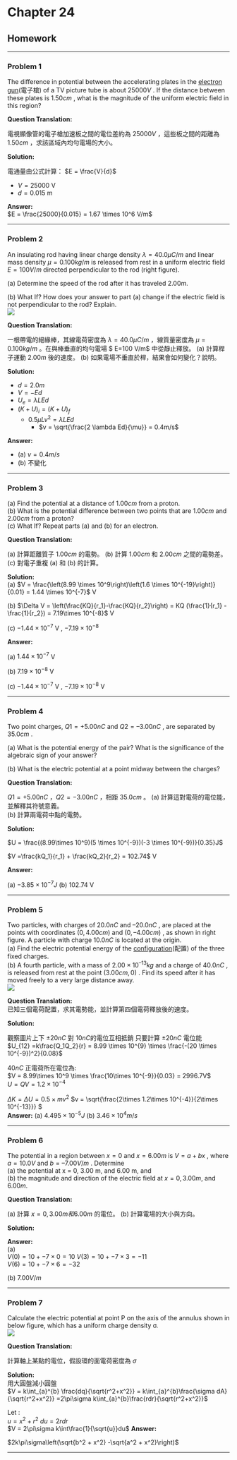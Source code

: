 # Chapter 24  

## Homework

---

### **Problem 1**

The difference in potential between the accelerating plates in the [electron gun](https://en.wikipedia.org/wiki/Electron_gun)(電子槍) of a TV picture tube is about $25000 V$ . If the distance between these plates is $1.50 cm$ , what is the magnitude of the uniform electric field in this region?  

**Question Translation:**  

電視顯像管的電子槍加速板之間的電位差約為 $25000 V$ ，這些板之間的距離為 $1.50 cm$ ，求該區域內均勻電場的大小。

**Solution:**  

電通量由公式計算：
 $E = \frac{V}{d}$

- $V = 25000$ V  
- $d = 0.015$ m  

**Answer:**  
$E = \frac{25000}{0.015} = 1.67 \times 10^6 V/m$  

---

### **Problem 2**

An insulating rod having linear charge density $λ = 40.0 μC/m$ and linear mass density $μ = 0.100 kg/m$ is released from rest in a uniform electric field $E = 100 V/m$ directed perpendicular to the rod (right figure).  

(a) Determine the speed of the rod after it has traveled $2.00 m.$  

(b) What If? How does your answer to part (a) change if the electric field is not perpendicular to the rod? Explain.  
![ ](https://raw.githubusercontent.com/tim941008/note/main/resource/ch24_1.png)

**Question Translation:**  

一根帶電的絕緣棒，其線電荷密度為 $λ=40.0 μC/m$ ，線質量密度為 $μ=0.100 kg/m$ 。在與棒垂直的均勻電場 $
E=100 V/m$ 中從靜止釋放。
(a) 計算桿子運動 $2.00 m$ 後的速度。
(b) 如果電場不垂直於桿，結果會如何變化？說明。

**Solution:**

- $d = 2.0m$  
- $V = -Ed$  
- $U_e =\lambda LEd$
- $\left(K + U\right)_i = \left(K + U\right)_f$  
  - $0.5 \mu Lv^2 = \lambda LEd$  
    - $v = \sqrt{\frac{2 \lambda Ed}{\mu}} = 0.4m/s$

**Answer:**  

- (a) $v = 0.4m/s$  
- (b) 不變化  

---

### **Problem 3**

(a) Find the potential at a distance of $1.00 cm$ from a proton.  
(b) What is the potential difference between two points that are $1.00 cm$ and $2.00 cm$ from a proton?  
(c) What If? Repeat parts (a) and (b) for an electron.  

**Question Translation:**  

(a) 計算距離質子 $1.00 cm$ 的電勢。
(b) 計算 $1.00 cm$ 和 $2.00 cm$ 之間的電勢差。
(c) 對電子重複 (a) 和 (b) 的計算。

**Solution:**  
(a) $V = \frac{\left(8.99 \times 10^9\right)\left(1.6 \times 10^{-19}\right)}{0.01} = 1.44 \times 10^{-7}$ V  

(b) $\Delta V = \left(\frac{KQ}{r_1}-\frac{KQ}{r_2}\right) = KQ (\frac{1}{r_1} - \frac{1}{r_2}) = 7.19\times 10^{-8}$  V  

(c) $-1.44\times 10^{-7}$ V , $-7.19\times 10^{-8}$

**Answer:**

(a) $1.44\times 10^{-7}$ V  

(b) $7.19\times 10^{-8}$ V  

(c) $-1.44\times 10^{-7}$ V , $-7.19\times 10^{-8}$ V  

---

### **Problem 4**

Two point charges, $Q1 = +5.00 nC$ and $Q2 = –3.00 nC$ , are separated by $35.0 cm$ .  

(a) What is the potential energy of the pair? What is the significance of the algebraic sign of your answer?  

(b) What is the electric potential at a point midway between the charges?  

**Question Translation:**  

$Q1=+5.00 nC$ ，$Q2=−3.00 nC$ ，相距 $35.0 cm$ 。
(a) 計算這對電荷的電位能，並解釋其符號意義。  
(b) 計算兩電荷中點的電勢。  

**Solution:**  

 $U = \frac{(8.99\times 10^9)(5 \times 10^{-9})(-3 \times 10^{-9})}{0.35}J$  

 $V =\frac{kQ_1}{r_1} + \frac{kQ_2}{r_2} = 102.74$ V  

**Answer:**  

(a) $-3.85 \times 10^{-7}J$
(b) $102.74$ V

---

### **Problem 5**

Two particles, with charges of $20.0 nC$ and $–20.0 nC$ , are placed at the points with coordinates $(0, 4.00 cm)$ and $(0, –4.00 cm)$ , as shown in right figure. A particle with charge $10.0 nC$ is located at the origin.  
(a) Find the electric potential energy of the [configuration](https://dictionary.cambridge.org/zht/%E8%A9%9E%E5%85%B8/%E8%8B%B1%E8%AA%9E-%E6%BC%A2%E8%AA%9E-%E7%B9%81%E9%AB%94/configuration#google_vignette)(配置) of the three fixed charges.  
(b) A fourth particle, with a mass of $2.00 × 10^{–13} kg$ and a charge of $40.0 nC$ , is released from rest at the point $(3.00 cm, 0)$ . Find its speed after it has moved freely to a very large distance away.  
![ ](https://raw.githubusercontent.com/tim941008/note/main/resource/ch24_2.png)  

**Question Translation:**  
已知三個電荷配置，求其電勢能，並計算第四個電荷釋放後的速度。

**Solution:**  

觀察圖片上下 $\pm 20nC$ 對 $10nC$的電位互相抵銷
只要計算 $\pm 20nC$ 電位能  
 $U_{12} =k\frac{Q_1Q_2}{r} = 8.99 \times 10^{9} \times \frac{-(20 \times 10^{-9})^2}{0.08}$  

 $40nC$ 正電荷所在電位為:  
$V = 8.99\times 10^9 \times \frac{10\times 10^{-9}}{0.03} = 2996.7V$  
$U = QV = 1.2 \times 10^{-4}$  

$\Delta K = \Delta U = 0.5\times mv^2$
$v = \sqrt{\frac{2\times 1.2\times 10^{-4}}{2\times 10^{-13}}} $  
**Answer:**
(a) $4.495\times 10^{-5}J$
(b) $3.46\times 10^4m/s$

---

### **Problem 6**

The potential in a region between $x = 0$ and $x = 6.00 m$ is $V = a + bx$ , where $a = 10.0 V$ and $b = –7.00 V/m$ . Determine  
(a) the potential at x = 0, 3.00 m, and 6.00 m, and  
(b) the magnitude and direction of the electric field at $x = 0, 3.00 m$, and $6.00 m$.

**Question Translation:**  

(a) 計算 $x=0,3.00 m 和 6.00 m$ 的電位。
(b) 計算電場的大小與方向。

**Solution:**  

**Answer:**  
(a)  
$V(0) = 10 + -7 \times 0 =  10$
$V(3) = 10 + -7 \times 3 = -11$  
$V(6) = 10 + -7 \times 6 = -32$  

(b)
$7.00V/m$  

---

### **Problem 7**

Calculate the electric potential at point P on the axis of the annulus shown in below figure, which has a uniform charge density σ.  
![ ](https://raw.githubusercontent.com/tim941008/note/main/resource/ch24_3.png)

**Question Translation:**  

計算軸上某點的電位，假設環的面電荷密度為 $\sigma$

**Solution:**  
用大圓盤減小圓盤  
 $V = k\int_{a}^{b} \frac{dq}{\sqrt{r^2+x^2}} = k\int_{a}^{b}\frac{\sigma dA}{\sqrt{r^2+x^2}} =2\pi\sigma k\int_{a}^{b}\frac{rdr}{\sqrt{r^2+x^2}}$  

Let :  
 $u = x^2 + r^2$
 $du = 2rdr$  
 $V = 2\pi\sigma k\int\frac{1}{\sqrt{u}}du$
**Answer:**  

$2k\pi\sigma\left(\sqrt{b^2 + x^2} -\sqrt{a^2 + x^2}\right)$

---

